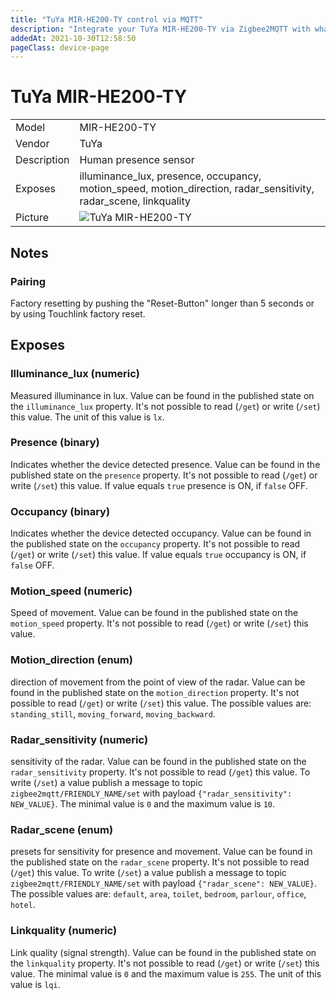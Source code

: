 ```yaml
---
title: "TuYa MIR-HE200-TY control via MQTT"
description: "Integrate your TuYa MIR-HE200-TY via Zigbee2MQTT with whatever smart home infrastructure you are using without the vendor's bridge or gateway."
addedAt: 2021-10-30T12:58:50
pageClass: device-page
---
```


<!-- !!!! -->
<!-- ATTENTION: This file is auto-generated through docgen! -->
<!-- You can only edit the "Notes"-Section between the two comment lines "Notes BEGIN" and "Notes END". -->
<!-- Do not use h1 or h2 heading within "## Notes"-Section. -->
<!-- !!!! -->

# TuYa MIR-HE200-TY

|     |     |
|-----|-----|
| Model | MIR-HE200-TY  |
| Vendor  | TuYa  |
| Description | Human presence sensor |
| Exposes | illuminance_lux, presence, occupancy, motion_speed, motion_direction, radar_sensitivity, radar_scene, linkquality |
| Picture | ![TuYa MIR-HE200-TY](https://www.zigbee2mqtt.io/images/devices/MIR-HE200-TY.jpg) |


<!-- Notes BEGIN: You can edit here. Add "## Notes" headline if not already present. -->
## Notes


### Pairing
Factory resetting by pushing the "Reset-Button" longer than 5 seconds or by using Touchlink factory reset.
<!-- Notes END: Do not edit below this line -->



## Exposes

### Illuminance_lux (numeric)
Measured illuminance in lux.
Value can be found in the published state on the `illuminance_lux` property.
It's not possible to read (`/get`) or write (`/set`) this value.
The unit of this value is `lx`.

### Presence (binary)
Indicates whether the device detected presence.
Value can be found in the published state on the `presence` property.
It's not possible to read (`/get`) or write (`/set`) this value.
If value equals `true` presence is ON, if `false` OFF.

### Occupancy (binary)
Indicates whether the device detected occupancy.
Value can be found in the published state on the `occupancy` property.
It's not possible to read (`/get`) or write (`/set`) this value.
If value equals `true` occupancy is ON, if `false` OFF.

### Motion_speed (numeric)
Speed of movement.
Value can be found in the published state on the `motion_speed` property.
It's not possible to read (`/get`) or write (`/set`) this value.

### Motion_direction (enum)
direction of movement from the point of view of the radar.
Value can be found in the published state on the `motion_direction` property.
It's not possible to read (`/get`) or write (`/set`) this value.
The possible values are: `standing_still`, `moving_forward`, `moving_backward`.

### Radar_sensitivity (numeric)
sensitivity of the radar.
Value can be found in the published state on the `radar_sensitivity` property.
It's not possible to read (`/get`) this value.
To write (`/set`) a value publish a message to topic `zigbee2mqtt/FRIENDLY_NAME/set` with payload `{"radar_sensitivity": NEW_VALUE}`.
The minimal value is `0` and the maximum value is `10`.

### Radar_scene (enum)
presets for sensitivity for presence and movement.
Value can be found in the published state on the `radar_scene` property.
It's not possible to read (`/get`) this value.
To write (`/set`) a value publish a message to topic `zigbee2mqtt/FRIENDLY_NAME/set` with payload `{"radar_scene": NEW_VALUE}`.
The possible values are: `default`, `area`, `toilet`, `bedroom`, `parlour`, `office`, `hotel`.

### Linkquality (numeric)
Link quality (signal strength).
Value can be found in the published state on the `linkquality` property.
It's not possible to read (`/get`) or write (`/set`) this value.
The minimal value is `0` and the maximum value is `255`.
The unit of this value is `lqi`.

